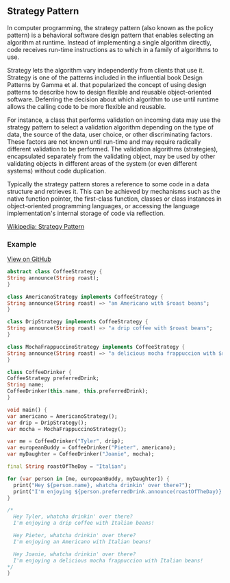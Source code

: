 ## Strategy Pattern
In computer programming, the strategy pattern (also known as the policy pattern) is a behavioral software design pattern that enables selecting an algorithm at runtime. Instead of implementing a single algorithm directly, code receives run-time instructions as to which in a family of algorithms to use.

Strategy lets the algorithm vary independently from clients that use it. Strategy is one of the patterns included in the influential book Design Patterns by Gamma et al. that popularized the concept of using design patterns to describe how to design flexible and reusable object-oriented software. Deferring the decision about which algorithm to use until runtime allows the calling code to be more flexible and reusable.

For instance, a class that performs validation on incoming data may use the strategy pattern to select a validation algorithm depending on the type of data, the source of the data, user choice, or other discriminating factors. These factors are not known until run-time and may require radically different validation to be performed. The validation algorithms (strategies), encapsulated separately from the validating object, may be used by other validating objects in different areas of the system (or even different systems) without code duplication.

Typically the strategy pattern stores a reference to some code in a data structure and retrieves it. This can be achieved by mechanisms such as the native function pointer, the first-class function, classes or class instances in object-oriented programming languages, or accessing the language implementation's internal storage of code via reflection.

[Wikipedia: Strategy Pattern](https://en.wikipedia.org/wiki/Strategy_pattern)

### Example

[View on GitHub](https://github.com/scottt2/design-patterns-in-dart/tree/master/strategy)

```dart
abstract class CoffeeStrategy {
String announce(String roast);
}

class AmericanoStrategy implements CoffeeStrategy {
String announce(String roast) => "an Americano with $roast beans";
}

class DripStrategy implements CoffeeStrategy {
String announce(String roast) => "a drip coffee with $roast beans";
}

class MochaFrappuccinoStrategy implements CoffeeStrategy {
String announce(String roast) => "a delicious mocha frappuccion with $roast beans";
}

class CoffeeDrinker {
CoffeeStrategy preferredDrink;
String name;
CoffeeDrinker(this.name, this.preferredDrink);
}

void main() {
var americano = AmericanoStrategy();
var drip = DripStrategy();
var mocha = MochaFrappuccinoStrategy();

var me = CoffeeDrinker("Tyler", drip);
var europeanBuddy = CoffeeDrinker("Pieter", americano);
var myDaughter = CoffeeDrinker("Joanie", mocha);

final String roastOfTheDay = "Italian";

for (var person in [me, europeanBuddy, myDaughter]) {
  print("Hey ${person.name}, whatcha drinkin' over there?");
  print("I'm enjoying ${person.preferredDrink.announce(roastOfTheDay)}!\r\n");
}

/*
  Hey Tyler, whatcha drinkin' over there?
  I'm enjoying a drip coffee with Italian beans!

  Hey Pieter, whatcha drinkin' over there?
  I'm enjoying an Americano with Italian beans!

  Hey Joanie, whatcha drinkin' over there?
  I'm enjoying a delicious mocha frappuccion with Italian beans!
*/
}
```

